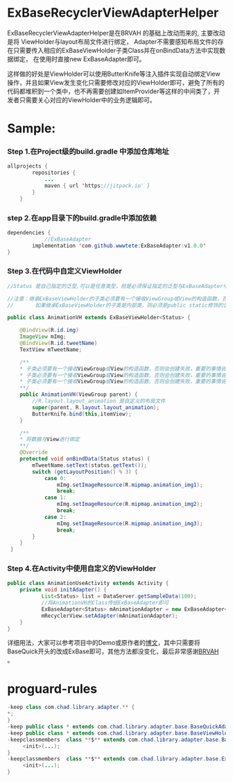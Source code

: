 # ExBaseRecyclerViewAdapterHelper

ExBaseRecyclerViewAdapterHelper是在BRVAH 的基础上改动而来的,
主要改动是将 ViewHolder与layout布局文件进行绑定，
Adapter不需要感知布局文件的存在只需要传入相应的ExBaseViewHolder子类Class并在onBindData方法中实现数据绑定，
在使用时直接new ExBaseAdapter即可。

这样做的好处是ViewHolder可以使用ButterKnife等注入插件实现自动绑定View操作，并且如果View发生变化只需要修改对应的ViewHolder即可，避免了所有的代码都堆积到一个类中，也不再需要创建如ItemProvider等这样的中间类了，开发者只需要关心对应的ViewHolder中的业务逻辑即可。

# Sample:
### Step 1.在Project级的build.gradle 中添加仓库地址
```java
allprojects {
		repositories {
			...
			maven { url 'https://jitpack.io' }
		}
	}
```
### step 2.在app目录下的build.gradle中添加依赖
```java
dependencies {
            //ExBaseAdapter
	    implementation 'com.github.wwwtete:ExBaseAdapter:v1.0.0'
}
```
### Step 3.在代码中自定义ViewHolder
``` java
//Status 是自己指定的泛型,可以是任意类型，但是必须保证指定的泛型与ExBaseAdapter中的数据泛型保持一致或是基类

//注意：继承ExBaseViewHolder的子类必须要有一个接收ViewGroup或View的构造函数，否则会创建失败，
//       如果继承ExBaseViewHolder的子类是内部类，则必须是public static修饰的公共静态内部类。

public class AnimationVH extends ExBaseViewHolder<Status> {

    @BindView(R.id.img)
    ImageView mImg;
    @BindView(R.id.tweetName)
    TextView mTweetName;

    /**
    * 子类必须要有一个接收ViewGroup或View的构造函数，否则会创建失败，重要的事情说三遍。
    * 子类必须要有一个接收ViewGroup或View的构造函数，否则会创建失败，重要的事情说三遍。
    * 子类必须要有一个接收ViewGroup或View的构造函数，否则会创建失败，重要的事情说三遍。
    **/
    public AnimationVH(ViewGroup parent) {
        //R.layout.layout_animation 是自定义的布局文件
        super(parent, R.layout.layout_animation);
        ButterKnife.bind(this,itemView);
    }

    /**
    * 将数据与View进行绑定
    **/
    @Override
    protected void onBindData(Status status) {
        mTweetName.setText(status.getText());
        switch (getLayoutPosition() % 3) {
            case 0:
                mImg.setImageResource(R.mipmap.animation_img1);
                break;
            case 1:
                mImg.setImageResource(R.mipmap.animation_img2);
                break;
            case 2:
                mImg.setImageResource(R.mipmap.animation_img3);
                break;
        }
    }
 }
```
### Step 4.在Activity中使用自定义的ViewHolder
``` java
public class AnimationUseActivity extends Activity {
    private void initAdapter() {
           List<Status> list = DataServer.getSampleData(100);
           //将AnimationVH的Class传给ExBaseAdapter即可
           ExBaseAdapter<Status> mAnimationAdapter = new ExBaseAdapter<Status>(AnimationVH.class, list);
           mRecyclerView.setAdapter(mAnimationAdapter);
    }
}
```

详细用法，大家可以参考项目中的Demo或原作者的[博文](https://www.jianshu.com/p/b343fcff51b0)，其中只需要将BaseQuick开头的改成ExBase即可，其他方法都没变化，最后非常感谢[BRVAH](https://github.com/CymChad/BaseRecyclerViewAdapterHelper) 。


# proguard-rules
``` java
-keep class com.chad.library.adapter.** {
*;
}
-keep public class * extends com.chad.library.adapter.base.BaseQuickAdapter
-keep public class * extends com.chad.library.adapter.base.BaseViewHolder
-keepclassmembers  class **$** extends com.chad.library.adapter.base.BaseViewHolder {
     <init>(...);
}
-keepclassmembers  class **$** extends com.chad.library.adapter.base.ExBaseViewHolder {
     <init>(...);
}
```


